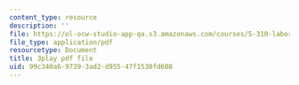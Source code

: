 ```yaml
---
content_type: resource
description: ''
file: https://ol-ocw-studio-app-qa.s3.amazonaws.com/courses/5-310-laboratory-chemistry-fall-2019/99c340a697393ad2d95547f1530fd608_TgrNa_Guigs.pdf
file_type: application/pdf
resourcetype: Document
title: 3play pdf file
uid: 99c340a6-9739-3ad2-d955-47f1530fd608
---
```

